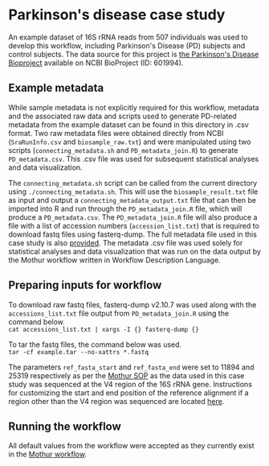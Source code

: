 #  Parkinson's disease case study

An example dataset of 16S rRNA reads from 507 individuals was used to develop this workflow, including Parkinson's Disease (PD) subjects and control subjects. The data source for this project is [the Parkinson's Disease Bioproject](https://www.ncbi.nlm.nih.gov/bioproject/?term=601994) available on NCBI BioProject (ID: 601994).

## Example metadata

While sample metadata is not explicitly required for this workflow, metadata and the associated raw data and scripts used to generate PD-related metadata from the example dataset can be found in this directory in .csv format. Two raw metadata files were obtained directly from NCBI (`SraRunInfo.csv` and `biosample_raw.txt`) and were manipulated using two scripts (`connecting_metadata.sh` and `PD_metadata_join.R`) to generate `PD_metadata.csv`. This .csv file was used for subsequent statistical analyses and data visualization.

The `connecting_metadata.sh` script can be called from the current directory using `./connecting_metadata.sh`. This will use the `biosample_result.txt` file as input and output a `connecting_metadata_output.txt` file that can then be imported into R and run through the `PD_metadata_join.R` file, which will produce a `PD_metadata.csv`. The `PD_metadata_join.R` file will also produce a file with a list of accession numbers (`accession_list.txt`) that is required to download fastq files using fasterq-dump. The full metadata file used in this case study is also [provided](PD_metadata.csv). The metadata .csv file was used solely for statistical analyses and data visualization that was run on the data output by the Mothur workflow written in Workflow Description Language.

## Preparing inputs for workflow
To download raw fastq files, fasterq-dump v2.10.7 was used along with the `accessions_list.txt` file output from `PD_metadata_join.R` using the command below. <br>
```cat accessions_list.txt | xargs -I {} fasterq-dump {}```

To tar the fastq files, the command below was used. <br>
```tar -cf example.tar --no-xattrs *.fastq```

The parameters `ref_fasta_start` and `ref_fasta_end` were set to 11894 and 25319 respectively as per the [Mothur SOP](https://mothur.org/wiki/miseq_sop/) as the data used in this case study was sequenced at the V4 region of the 16S rRNA gene. Instructions for customizing the start and end position of the reference alignment if a region other than the V4 region was sequenced are located [here](https://mothur.org/blog/2016/Customization-for-your-region/).

## Running the workflow
All default values from the workflow were accepted as they currently exist in the [Mothur workflow](../../mothur.wdl).